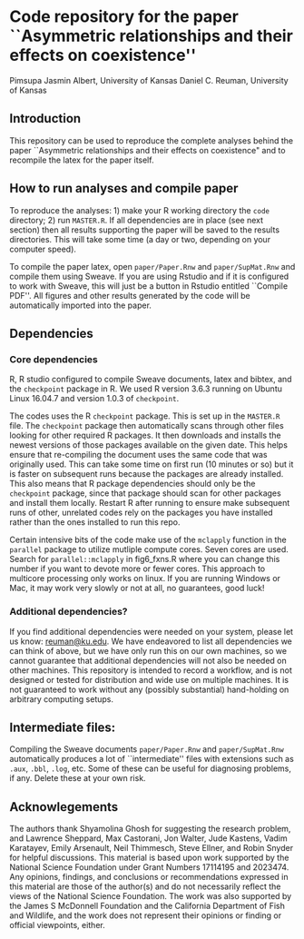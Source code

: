 # Code repository for the paper ``Asymmetric relationships and their effects on coexistence''

Pimsupa Jasmin Albert, University of Kansas 
Daniel C. Reuman, University of Kansas  

## Introduction

This repository can be used to reproduce the complete analyses behind the paper ``Asymmetric relationships and their effects on coexistence" and to recompile the latex for the paper itself.

## How to run analyses and compile paper

To reproduce the analyses: 1) make your R working directory the `code` directory; 2) run `MASTER.R`. If all dependencies 
are in place (see next section) then all results supporting the paper will be saved to the results directories. This 
will take some time (a day or two, depending on your computer speed). 

To compile the paper latex, open `paper/Paper.Rnw` and `paper/SupMat.Rnw` and compile them using Sweave. If you are using
Rstudio and if it is configured to work with Sweave, this will just be a button in Rstudio entitled ``Compile PDF''.
All figures and other results generated by the code will be automatically imported into the paper.

## Dependencies

### Core dependencies

R, R studio configured to compile Sweave documents, latex and bibtex, and the `checkpoint` package in R. We used R 
version 3.6.3 running on Ubuntu Linux 16.04.7 and version 1.0.3 of `checkpoint`.

The codes uses the R `checkpoint` package. This is set up in the `MASTER.R` file. The `checkpoint` package then 
automatically scans through other files looking for other required R packages. It then downloads and installs the 
newest versions of those packages available on the given date. This helps ensure that re-compiling the document uses 
the same code that was originally used. This can take some time on first run (10 minutes or so) but it is faster on 
subsequent runs because the packages are already installed. This also means that R package dependencies should only 
be the `checkpoint` package, since that package should scan for other packages and install them locally. Restart
R after running to ensure make subsequent runs of other, unrelated codes rely on the packages you have installed
rather than the ones installed to run this repo.

Certain intensive bits of the code make use of the `mclapply` function in the `parallel` package to utilize mutliple 
compute cores. Seven cores are used. Search for `parallel::mclapply` in fig6_fxns.R where you can change this number
if you want to devote more or fewer cores. This approach to multicore processing only works on linux. If you are 
running Windows or Mac, it may work very slowly or not at all, no guarantees, good luck!

### Additional dependencies?

If you find additional dependencies were needed on your system, please let us know: reuman@ku.edu. We have endeavored 
to list all dependencies we can think of above, but we have only run this on our own machines, so we cannot guarantee 
that additional dependencies will not also be needed on other machines. This repository is intended to record a 
workflow, and is not designed or tested for distribution and wide use on multiple machines. It is not guaranteed to 
work without any (possibly substantial) hand-holding on arbitrary computing setups.

## Intermediate files:

Compiling the Sweave documents `paper/Paper.Rnw` and `paper/SupMat.Rnw` automatically produces a lot of ``intermediate'' 
files with extensions such as `.aux`, `.bbl`, `.log`, etc. Some of these can be useful for diagnosing problems, if any.
Delete these at your own risk.

## Acknowlegements

The authors thank Shyamolina Ghosh for suggesting the research problem, and Lawrence Sheppard, Max Castorani, Jon Walter, 
Jude Kastens, Vadim Karatayev, Emily Arsenault, Neil Thimmesch, Steve Ellner, and Robin Snyder for helpful discussions.
This material is based upon work supported by the National Science Foundation under Grant Numbers 17114195 and 
2023474. Any opinions, findings, and conclusions or recommendations expressed in this material are those of the author(s) 
and do not necessarily reflect the views of the National Science Foundation. The work was also supported by the 
James S McDonnell Foundation and the California Department of Fish and Wildlife, and the work does not represent
their opinions or finding or official viewpoints, either. 
